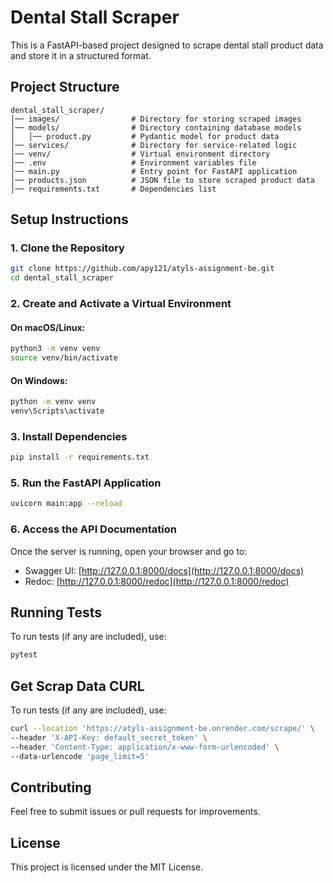 # Dental Stall Scraper

This is a FastAPI-based project designed to scrape dental stall product data and store it in a structured format.

## Project Structure
```
dental_stall_scraper/
│── images/                # Directory for storing scraped images
│── models/                # Directory containing database models
│   │── product.py         # Pydantic model for product data
│── services/              # Directory for service-related logic
│── venv/                  # Virtual environment directory
│── .env                   # Environment variables file
│── main.py                # Entry point for FastAPI application
│── products.json          # JSON file to store scraped product data
│── requirements.txt       # Dependencies list
```

## Setup Instructions

### 1. Clone the Repository
```sh
git clone https://github.com/apy121/atyls-assignment-be.git
cd dental_stall_scraper
```

### 2. Create and Activate a Virtual Environment
#### On macOS/Linux:
```sh
python3 -m venv venv
source venv/bin/activate
```
#### On Windows:
```sh
python -m venv venv
venv\Scripts\activate
```

### 3. Install Dependencies
```sh
pip install -r requirements.txt
```

### 5. Run the FastAPI Application
```sh
uvicorn main:app --reload
```

### 6. Access the API Documentation
Once the server is running, open your browser and go to:
- Swagger UI: [http://127.0.0.1:8000/docs](http://127.0.0.1:8000/docs)
- Redoc: [http://127.0.0.1:8000/redoc](http://127.0.0.1:8000/redoc)


## Running Tests
To run tests (if any are included), use:
```sh
pytest
```

## Get Scrap Data CURL
To run tests (if any are included), use:
```sh
curl --location 'https://atyls-assignment-be.onrender.com/scrape/' \
--header 'X-API-Key: default_secret_token' \
--header 'Content-Type: application/x-www-form-urlencoded' \
--data-urlencode 'page_limit=5'
```

## Contributing
Feel free to submit issues or pull requests for improvements.

## License
This project is licensed under the MIT License.

